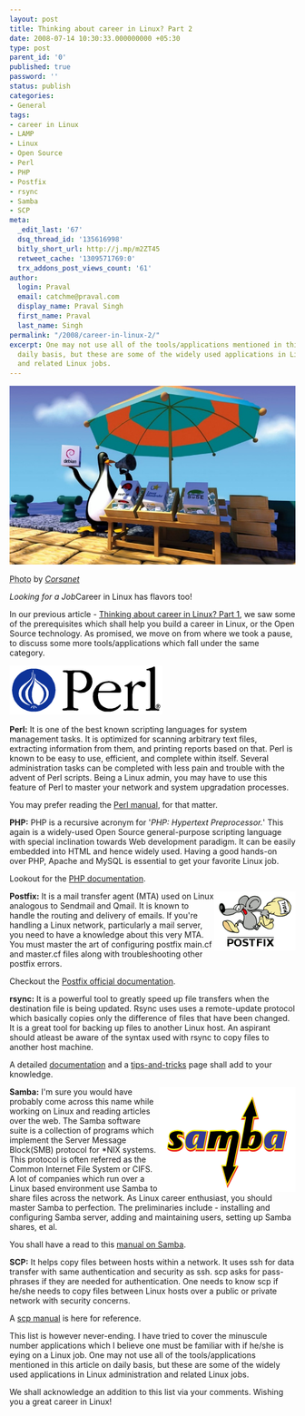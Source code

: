 ```yaml
---
layout: post
title: Thinking about career in Linux? Part 2
date: 2008-07-14 10:30:33.000000000 +05:30
type: post
parent_id: '0'
published: true
password: ''
status: publish
categories:
- General
tags:
- career in Linux
- LAMP
- Linux
- Open Source
- Perl
- PHP
- Postfix
- rsync
- Samba
- SCP
meta:
  _edit_last: '67'
  dsq_thread_id: '135616998'
  bitly_short_url: http://j.mp/m2ZT45
  retweet_cache: '1309571769:0'
  trx_addons_post_views_count: '61'
author:
  login: Praval
  email: catchme@praval.com
  display_name: Praval Singh
  first_name: Praval
  last_name: Singh
permalink: "/2008/career-in-linux-2/"
excerpt: One may not use all of the tools/applications mentioned in this article on
  daily basis, but these are some of the widely used applications in Linux administration
  and related Linux jobs.
---
```

<div class="figure"><img src="/static/2008/07/linux-career-2.jpg" alt="Career in Linux" />
<p class="credit"><abbr class="type" title="Photograph">Photo</abbr> by <cite><a href="http://www.flickr.com/photos/corsaria/21262399/">Corsanet</a></cite></p>
<p class="caption"><em class="title">Looking for a Job</em>Career in Linux has flavors too!</p>
</div>
<p>In our previous article - <a href="http://brajeshwar.wpengine.com/2008/career-in-linux-1/">Thinking about career in Linux? Part 1</a>, we saw some of the prerequisites which shall help you build a career in Linux, or the Open Source technology. As promised, we move on from where we took a pause, to discuss some more tools/applications which fall under the same category.  </p>
<p><img src="/static/2008/07/perl-logo.png" alt="Perl" class="alignright" /></p>
<p><strong>Perl:</strong> It is one of the best known scripting languages for system management tasks. It is optimized for scanning arbitrary text files, extracting information from them, and printing reports based on that. Perl is known to be easy to use, efficient, and complete within itself. Several administration tasks can be completed with less pain and trouble with the advent of Perl scripts. Being a Linux admin, you may have to use this feature of Perl to master your network and system upgradation processes. </p>
<p>You may prefer reading the <a href="http://linux.die.net/man/1/perl">Perl manual</a>, for that matter.</p>
<p><strong>PHP:</strong> PHP is a recursive acronym for '<em>PHP: Hypertext Preprocessor.</em>' This again is a widely-used Open Source general-purpose scripting language with special inclination towards Web development paradigm. It can be easily embedded into HTML and hence widely used. Having a good hands-on over PHP, Apache and MySQL is essential to get your favorite Linux job.</p>
<p>Lookout for the <a href="http://www.php.net/docs.php">PHP documentation</a>.</p>
<p><img src="/static/2008/07/postfix-logo.png" alt="Postfix" style="border: 0 none; float: right;" /><strong>Postfix:</strong> It is a mail transfer agent (MTA) used on Linux analogous to Sendmail and Qmail. It is known to handle the routing and delivery of emails. If you're handling a Linux network, particularly a mail server, you need to have a knowledge about this very MTA. You must master the art of configuring postfix main.cf and master.cf files along with troubleshooting other postfix errors.</p>
<p>Checkout the <a href="http://www.postfix.org/documentation.html">Postfix official documentation</a>.</p>
<p><strong>rsync:</strong> It is a powerful tool to greatly speed up file transfers when the destination file is being updated. Rsync uses uses a remote-update protocol which basically copies only the difference of files that have been changed. It is a great tool for backing up files to another Linux host. An aspirant should atleast be aware of the syntax used with rsync to copy files to another host machine.</p>
<p>A detailed <a href="http://samba.anu.edu.au/rsync/documentation.html">documentation</a> and a <a href="http://sial.org/howto/rsync/">tips-and-tricks</a> page shall add to your knowledge.</p>
<p><img src="/static/2008/07/samba-logo.png" alt="Samba" style="border: 0 none; float: right;" /><strong>Samba:</strong> I'm sure you would have probably come across this name while working on Linux and reading articles over the web. The Samba software suite is a collection of programs which implement the Server Message Block(SMB) protocol for *NIX systems. This protocol is often referred as the Common Internet File System or CIFS. A lot of companies which run over a Linux based environment use Samba to share files across the network. As Linux career enthusiast, you should master Samba to perfection. The preliminaries include - installing and configuring Samba server, adding and maintaining users, setting up Samba shares, et al. </p>
<p>You shall have a read to this <a href="http://linux.die.net/man/7/samba">manual on Samba</a>.</p>
<p><strong>SCP:</strong> It helps copy files between hosts within a network. It uses ssh for data transfer with same authentication and security as ssh. scp asks for pass-phrases if they are needed for authentication. One needs to know scp if he/she needs to copy files between Linux hosts over a public or private network with security concerns.</p>
<p>A <a href="http://linux.die.net/man/1/scp">scp manual</a> is here for reference.</p>
<p>This list is however never-ending. I have tried to cover the minuscule number applications which I believe one must be familiar with if he/she is eying on a Linux job. One may not use all of the tools/applications mentioned in this article on daily basis, but these are some of the widely used applications in Linux administration and related Linux jobs.</p>
<p>We shall acknowledge an addition to this list via your comments. Wishing you a great career in Linux!</p>
